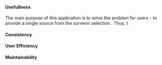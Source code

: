 
#### Usefullness
The main purpose of this application is to solve the problem for users - to provide a single source from the survenir selection . Thus, t

#### Consistency

#### User Efficiency

#### Maintainability



